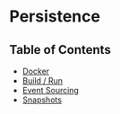 # Persistence

## Table of Contents

- [Docker](docs/docker.md)
- [Build / Run](docs/build-run.md)
- [Event Sourcing](docs/event-sourcing.md)
- [Snapshots](docs/snapshots.md)